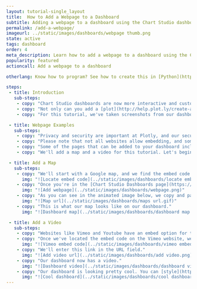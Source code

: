 ```yaml
---
layout: tutorial-single_layout
title:  How to Add a Webpage to a Dashboard
subtitle: Adding a webpage to a dashboard using the Chart Studio dashboard tool
permalink: /add-a-webpage/
imageurl: ../static/images/dashboards/webpage thumb.png
state: active
tags: dashboard
order: 4
meta_description: Learn how to add a webpage to a dashboard using the Chart Studio dashboard tool.
popularity: featured
actioncall: Add a webpage to a dashboard

otherlang: Know how to program? See how to create this in [Python](https://plot.ly/python/dashboard/) or [R](https://plot.ly/r/dashboard/).

steps:
 - title: Introduction
   sub-steps:
    - copy: "Chart Studio dashboards are now more interactive and customizable than ever."
    - copy: "Not only can you add a [plot](http://help.plot.ly/create-a-dashboard/#step-3-add-a-plot), and [text](http://help.plot.ly/create-a-dashboard/#step-7-add-text) to your dashboard, you can add a webpage too."
    - copy: "For this tutorial, we've taken screenshots from our dashboard which can be found [here](https://plot.ly/~plotly2_demo/237/untitled-dashboard/)."

 - title: Webpage Examples
   sub-steps:
    - copy: "Privacy and security are important at Plotly, and our security measures may only allow certain webpages to work on the dashboards."
    - copy: "Please note that not all websites allow embedding, and some webpages may be blocked for security reasons. That being said, you can still add cool pages to the dashboard, you just need to try and see if they'll work. We'll show you a few example below."
    - copy: "Some of the pages that can be added to your dashboard include videos, maps, feeds, and content from your personal or business website."
    - copy: "We'll add a map and a video for this tutorial. Let's begin!"

 - title: Add a Map
   sub-steps:
    - copy: "We'll start with a Google map, and we find the embed code by clicking on the menu tab on the left-hand side of the Google Maps page."
      img: "![Locate embed code](../static/images/dashboards/locate embed.gif)"
    - copy: "Once you're in the [Chart Studio Dashboards page](https://plot.ly/dashboard/create), click on the 'Webpage' button at the bottom left-hand side."
      img: "![Add webpage](../static/images/dashboards/webpage.png)"
    - copy: "As you can see in the animated image below, we copy and paste the Google link into the URL field, but use only the URL part of the embed code. Click 'Save'."
      img: "![Map url](../static/images/dashboards/maps url.gif)"
    - copy: "This is what our map looks like on our dashboard."
      img: "![Dashboard map](../static/images/dashboards/dashboard map .png)"

 - title: Add a Video
   sub-steps:
    - copy: "Websites like Vimeo and Youtube have an embed option for their videos. While you *can* add a Vimeo video to our dashboard, videos from Youtube don't work at the moment."
    - copy: "Once we've located the embed code on the Vimeo website, we'll add the actual URL of the video instead of the entire snippet."
      img: "![Vimeo embed code](../static/images/dashboards/vimeo embed code.png)"
    - copy: "We'll enter this link in the URL field."
      img: "![Add video url](../static/images/dashboards/add video.png)"
    - copy: "Our dashboard now has a video."
      img: "![Dashboard video](../static/images/dashboards/dashboard video.png)"
    - copy: "Our dashboard is looking pretty cool. You can [style](http://help.plot.ly/create-a-dashboard/#step-6-style-your-dashboard) your dashboard and [resize and rearrange](http://help.plot.ly/create-a-dashboard/#step-5-size-and-arrange-the-plots) the items once again before you [save](http://help.plot.ly/create-a-dashboard/#step-9-save-and-share-a-dashboard)."
      img: "![Cool dashboard](../static/images/dashboards/cool dashboard.gif)"
---
```

